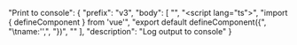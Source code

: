 "Print to console": {
"prefix": "v3",
"body": [
"<template>",
"\t<div>",
"\t</div>",
"</template>",
"<script lang=\"ts\">",
"import { defineComponent } from 'vue'",
"export default defineComponent({",
"\tname:'',",
"})",
"</script>"
],
"description": "Log output to console"
}
